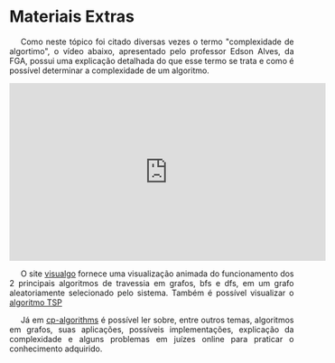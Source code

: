 # Materiais Extras

<p style="text-indent: 20px; text-align: justify">
Como neste tópico foi citado diversas vezes o termo "complexidade de algortimo", o vídeo abaixo, apresentado pelo professor Edson Alves, da FGA, possui uma explicação detalhada do que esse termo se trata e como é possível determinar a complexidade de um algoritmo.
</p>

<iframe width="560" height="315"  src="https://www.youtube.com/embed/vWd4OtGF9RM" title="YouTube video player" frameborder="0" allow="accelerometer; autoplay; clipboard-write; encrypted-media; gyroscope; picture-in-picture" allowfullscreen></iframe>

<p style="text-indent: 20px; text-align: justify">
O site <a href="https://visualgo.net/en/dfsbfs" target="blank">visualgo</a> fornece uma visualização animada do funcionamento dos 2 principais algoritmos de travessia em grafos, bfs e dfs, em um grafo aleatoriamente selecionado pelo sistema. Também é possível visualizar o <a href="https://visualgo.net/en/tsp" target="blank">algoritmo TSP</a>
</p>

<p style="text-indent: 20px; text-align: justify">
Já em <a href="https://cp-algorithms.com/graph/breadth-first-search.html" target="blank">cp-algorithms</a>  é possível ler sobre, entre outros temas, algoritmos em grafos, suas aplicações, possíveis implementações, explicação da complexidade e alguns problemas em juízes online para praticar o conhecimento adquirido.
</p>
